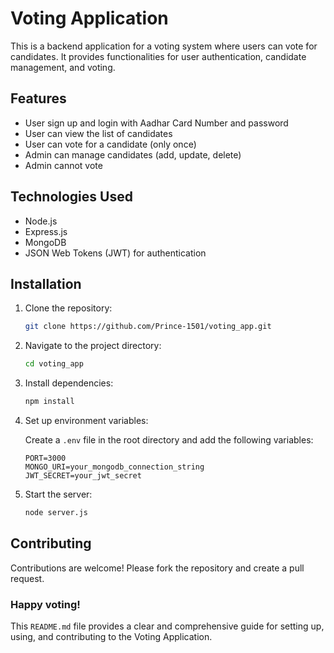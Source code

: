 # Voting Application

This is a backend application for a voting system where users can vote for candidates. It provides functionalities for user authentication, candidate management, and voting.

## Features

- User sign up and login with Aadhar Card Number and password
- User can view the list of candidates
- User can vote for a candidate (only once)
- Admin can manage candidates (add, update, delete)
- Admin cannot vote

## Technologies Used

- Node.js
- Express.js
- MongoDB
- JSON Web Tokens (JWT) for authentication

## Installation

1. Clone the repository:

    ```bash
    git clone https://github.com/Prince-1501/voting_app.git
    ```

2. Navigate to the project directory:

    ```bash
    cd voting_app
    ```

3. Install dependencies:

    ```bash
    npm install
    ```

4. Set up environment variables:

    Create a `.env` file in the root directory and add the following variables:

    ```plaintext
    PORT=3000
    MONGO_URI=your_mongodb_connection_string
    JWT_SECRET=your_jwt_secret
    ```

5. Start the server:

    ```bash
    node server.js
    ```


## Contributing
Contributions are welcome! Please fork the repository and create a pull request.

### Happy voting!

This `README.md` file provides a clear and comprehensive guide for setting up, using, and contributing to the Voting Application.

